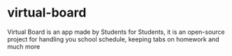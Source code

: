 # virtual-board

Virtual Board is an app made by Students for Students, it is an open-source project for handling you school schedule, keeping tabs on homework and much more